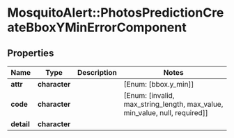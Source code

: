 # MosquitoAlert::PhotosPredictionCreateBboxYMinErrorComponent


## Properties
Name | Type | Description | Notes
------------ | ------------- | ------------- | -------------
**attr** | **character** |  | [Enum: [bbox.y_min]] 
**code** | **character** |  | [Enum: [invalid, max_string_length, max_value, min_value, null, required]] 
**detail** | **character** |  | 


